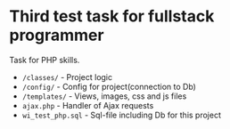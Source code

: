 # Third test task for fullstack programmer
Task for PHP skills.

* `/classes/` - Project logic
* `/config/` - Config for project(connection to Db)
* `/templates/` - Views, images, css and js files
* `ajax.php` - Handler of Ajax requests
* `wi_test_php.sql` - Sql-file including Db for this project
